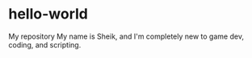 # hello-world
My repository
My name is Sheik, and I'm completely new to game dev, coding, and scripting.
